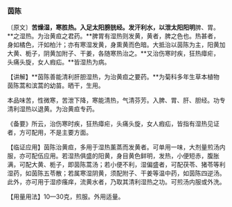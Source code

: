 ### 茵陈

〔原文〕**苦燥湿，寒胜热。入足太阳膀胱经。发汗利水，以泄太阳阳明**脾、胃。**之湿热。为治黄疸之君药。**脾胃有湿热则发黄，黄者，脾之色也。热甚者，身如橘色，汗如柏汁；亦有寒湿发黄，身熏黄而色暗。大抵治以茵陈为主，阳黄加大黄、栀子，阴黄加附子、干姜，各随寒热治之。**又治伤寒时疾，狂热瘴疟，头痛头旋，女人瘕疝。**皆湿热为病。

【讲解】**茵陈善能清利肝胆湿热，为治黄疸之要药。**为菊科多年生草本植物茵陈蒿和滨蒿的幼苗。晒干，生用。

本品味苦，性微寒，苦泄下降，寒能清热，气清芬芳。入脾、胃、肝、胆经。功专清利湿热以退黄。为治黄疸专药。

《备要》所云，治伤寒时疾，狂热瘴疟，头痛头旋，女人瘕疝，皆指有湿热见证者，方可配用，不是主要方面。

【临证应用】茵陈治黄疸，多用于湿热薰蒸而发黄者。可单用一味，大剂量煎汤内服，亦可配伍应用。若湿热俱盛的阳黄，身目黄色鲜明，发热，小便短赤，腹胀满，可配大黄、栀子，即茵陈蒿汤；若小便不利，湿偏盛者，可配茯苓、猪苓等利湿药，如茵陈五苓散；若属寒湿阴黄，须配附子、干姜等温中药，如茵陈四逆汤。此外，亦可用于湿疹瘙痒，流黄水者，乃取其清利湿热之功。可煎汤内服或外洗。

【用量用法】10—30克，煎服。外用适量。
